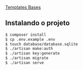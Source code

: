 [Templates Bases](https://gist.github.com/jeanjar/aa5783dcc4e50122f596d5a79c56a96a)
## Instalando o projeto
```sh
$ composer install
$ cp .env.example .env
$ touch database/database.sqlite
$ ./artisan make:auth
$ ./artisan key:generate
$ ./artisan migrate
$ ./artisan serve
```

